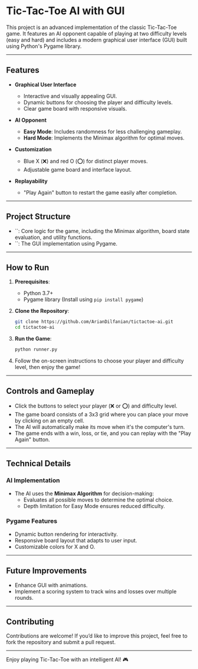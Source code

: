 # Tic-Tac-Toe AI with GUI

This project is an advanced implementation of the classic Tic-Tac-Toe game. It features an AI opponent capable of playing at two difficulty levels (easy and hard) and includes a modern graphical user interface (GUI) built using Python's Pygame library.

---

## Features

- **Graphical User Interface**

  - Interactive and visually appealing GUI.
  - Dynamic buttons for choosing the player and difficulty levels.
  - Clear game board with responsive visuals.

- **AI Opponent**

  - **Easy Mode**: Includes randomness for less challenging gameplay.
  - **Hard Mode**: Implements the Minimax algorithm for optimal moves.

- **Customization**

  - Blue X (❌) and red O (⭕) for distinct player moves.
  - Adjustable game board and interface layout.

- **Replayability**

  - "Play Again" button to restart the game easily after completion.

---

## Project Structure

- ``: Core logic for the game, including the Minimax algorithm, board state evaluation, and utility functions.
- ``: The GUI implementation using Pygame.

---

## How to Run

1. **Prerequisites**:

   - Python 3.7+
   - Pygame library (Install using `pip install pygame`)

2. **Clone the Repository**:

   ```bash
   git clone https://github.com/ArianDilfanian/tictactoe-ai.git
   cd tictactoe-ai
   ```

3. **Run the Game**:

   ```bash
   python runner.py
   ```

4. Follow the on-screen instructions to choose your player and difficulty level, then enjoy the game!

---

## Controls and Gameplay

- Click the buttons to select your player (❌ or ⭕) and difficulty level.
- The game board consists of a 3x3 grid where you can place your move by clicking on an empty cell.
- The AI will automatically make its move when it's the computer's turn.
- The game ends with a win, loss, or tie, and you can replay with the "Play Again" button.

---

## Technical Details

### AI Implementation

- The AI uses the **Minimax Algorithm** for decision-making:
  - Evaluates all possible moves to determine the optimal choice.
  - Depth limitation for Easy Mode ensures reduced difficulty.

### Pygame Features

- Dynamic button rendering for interactivity.
- Responsive board layout that adapts to user input.
- Customizable colors for X and O.

---

## Future Improvements

- Enhance GUI with animations.
- Implement a scoring system to track wins and losses over multiple rounds.

---


## Contributing

Contributions are welcome! If you’d like to improve this project, feel free to fork the repository and submit a pull request.

---

Enjoy playing Tic-Tac-Toe with an intelligent AI! 🎮

